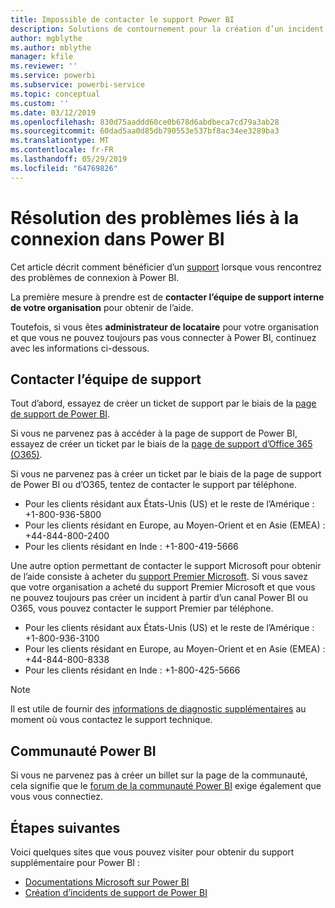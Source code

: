 ```yaml
---
title: Impossible de contacter le support Power BI
description: Solutions de contournement pour la création d’un incident Power BI si un utilisateur ne peut pas se connecter
author: mgblythe
ms.author: mblythe
manager: kfile
ms.reviewer: ''
ms.service: powerbi
ms.subservice: powerbi-service
ms.topic: conceptual
ms.custom: ''
ms.date: 03/12/2019
ms.openlocfilehash: 830d75aaddd60ce0b678d6abdbeca7cd79a3ab28
ms.sourcegitcommit: 60dad5aa0d85db790553e537bf8ac34ee3289ba3
ms.translationtype: MT
ms.contentlocale: fr-FR
ms.lasthandoff: 05/29/2019
ms.locfileid: "64769826"
---
```

# <a name="troubleshooting-sign-in-issues-for-power-bi"></a>Résolution des problèmes liés à la connexion dans Power BI

Cet article décrit comment bénéficier d’un [support](https://powerbi.microsoft.com/support/) lorsque vous rencontrez des problèmes de connexion à Power BI.

La première mesure à prendre est de **contacter l’équipe de support interne de votre organisation** pour obtenir de l’aide.

Toutefois, si vous êtes **administrateur de locataire** pour votre organisation et que vous ne pouvez toujours pas vous connecter à Power BI, continuez avec les informations ci-dessous.

## <a name="engage-the-support-team"></a>Contacter l’équipe de support

Tout d’abord, essayez de créer un ticket de support par le biais de la [page de support de Power BI](https://powerbi.microsoft.com/en-us/support/).

Si vous ne parvenez pas à accéder à la page de support de Power BI, essayez de créer un ticket par le biais de la [page de support d’Office 365 (O365)](https://support.office.com/home/contact).

Si vous ne parvenez pas à créer un ticket par le biais de la page de support de Power BI ou d’O365, tentez de contacter le support par téléphone.

* Pour les clients résidant aux États-Unis (US) et le reste de l’Amérique : +1-800-936-5800
* Pour les clients résidant en Europe, au Moyen-Orient et en Asie (EMEA) : +44-844-800-2400
* Pour les clients résidant en Inde : +1-800-419-5666

Une autre option permettant de contacter le support Microsoft pour obtenir de l’aide consiste à acheter du [support Premier Microsoft](https://support.microsoft.com/premier). Si vous savez que votre organisation a acheté du support Premier Microsoft et que vous ne pouvez toujours pas créer un incident à partir d’un canal Power BI ou O365, vous pouvez contacter le support Premier par téléphone.

* Pour les clients résidant aux États-Unis (US) et le reste de l’Amérique : +1-800-936-3100
* Pour les clients résidant en Europe, au Moyen-Orient et en Asie (EMEA) : +44-844-800-8338
* Pour les clients résidant en Inde : +1-800-425-5666

> [!Note]
> Il est utile de fournir des [informations de diagnostic supplémentaires](service-admin-capturing-additional-diagnostic-information-for-power-bi.md) au moment où vous contactez le support technique.

## <a name="power-bi-community"></a>Communauté Power BI

Si vous ne parvenez pas à créer un billet sur la page de la communauté, cela signifie que le [forum de la communauté Power BI](https://community.powerbi.com/) exige également que vous vous connectiez.

## <a name="next-steps"></a>Étapes suivantes

Voici quelques sites que vous pouvez visiter pour obtenir du support supplémentaire pour Power BI :

* [Documentations Microsoft sur Power BI](https://docs.microsoft.com/power-bi/)
* [Création d’incidents de support de Power BI](https://blogs.msdn.microsoft.com/charles_sterling/2017/12/01/creating-power-bi-support-cases/)